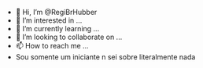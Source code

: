 - 👋 Hi, I’m @RegiBrHubber
- 👀 I’m interested in ...
- 🌱 I’m currently learning ...
- 💞️ I’m looking to collaborate on ...
- 📫 How to reach me ...
- Sou somente um iniciante n sei sobre literalmente nada

